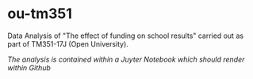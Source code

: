 # ou-tm351
Data Analysis of "The effect of funding on school results" carried out as part of TM351-17J (Open University).

*The analysis is contained within a Juyter Notebook which should render within Github*